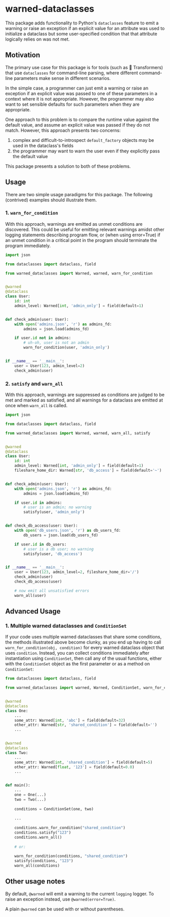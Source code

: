 # warned-dataclasses

This package adds functionality to Python's `dataclasses` feature to 
emit a warning or raise an exception if an explicit value for an 
attribute was used to initialize a dataclass but some user-specified 
condition that that attribute logically relies on was not met.

## Motivation

The primary use case for this package is for tools (such as 🤗 
Transformers) that use `dataclasses` for command-line parsing, where 
different command-line parameters make sense in different scenarios.

In the simple case, a programmer can just emit a warning or raise an 
exception if an explicit value was passed to one of these parameters in 
a context where it is not appropriate. However, the programmer may also 
want to set sensible defaults for such parameters when they are 
appropriate.

One approach to this problem is to compare the runtime value against the 
default value, and assume an explicit value was passed if they do not 
match. However, this approach presents two concerns: 

1. complex and
difficult-to-introspect `default_factory` objects may be used in the
dataclass's fields
2. the programmer may want to warn the user even if they explicitly pass 
the default value

This package presents a solution to both of these problems.

## Usage

There are two simple usage paradigms for this package.
The following (contrived) examples should illustrate them.

### 1. `warn_for_condition`

With this approach, warnings are emitted as unmet conditions are 
discovered. This could be useful for emitting relevant warnings amidst
other logging statements describing program flow, or (when using error=True)
if an unmet condition in a critical point in the program should terminate
the program immediately.

```python
import json

from dataclasses import dataclass, field

from warned_dataclasses import Warned, warned, warn_for_condition


@warned
@dataclass
class User:
    id: int
    admin_level: Warned[int, 'admin_only'] = field(default=1)


def check_admin(user: User):
    with open('admins.json', 'r') as admins_fd:
        admins = json.load(admins_fd)

    if user.id not in admins:
        # uh-oh, user is not an admin
        warn_for_condition(user, 'admin_only')


if __name__ == '__main__':
    user = User(123, admin_level=2)
    check_admin(user)
```

### 2. `satisfy` and `warn_all`

With this approach, warnings are suppressed as conditions are judged to
be met and marked as satisfied, and all warnings for a dataclass are
emitted at once when `warn_all` is called.

```python
import json

from dataclasses import dataclass, field

from warned_dataclasses import Warned, warned, warn_all, satisfy


@warned
@dataclass
class User:
    id: int
    admin_level: Warned[int, 'admin_only'] = field(default=1)
    fileshare_home_dir: Warned[str, 'db_access'] = field(default='~')


def check_admin(user: User):
    with open('admins.json', 'r') as admins_fd:
        admins = json.load(admins_fd)

    if user.id in admins:
        # user is an admin; no warning
        satisfy(user, 'admin_only')


def check_db_access(user: User):
    with open('db_users.json', 'r') as db_users_fd:
        db_users = json.load(db_users_fd)

    if user.id in db_users:
        # user is a db user; no warning
        satisfy(user, 'db_access')


if __name__ == '__main__':
    user = User(123, admin_level=2, fileshare_home_dir='/')
    check_admin(user)
    check_db_access(user)

    # now emit all unsatisfied errors
    warn_all(user)
```

## Advanced Usage

### 1. Multiple warned dataclasses and `ConditionSet`

If your code uses multiple warned dataclasses that share some conditions,
the methods illustrated above become clunky, as you end up having to call
`warn_for_condition(obj, condition)` for every warned dataclass object
that uses `condition`. Instead, you can collect conditions immediately
after instantiation using `ConditionSet`, then call any of the usual functions,
either with the `ConditionSet` object as the first parameter or as a
method on `ConditionSet`:

```python
from dataclasses import dataclass, field

from warned_dataclasses import warned, Warned, ConditionSet, warn_for_condition, warn_all, satisfy


@warned
@dataclass
class One:
    ...
    some_attr: Warned[int, 'abc'] = field(default=32)
    other_attr: Warned[str, 'shared_condition'] = field(default='')
    ...


@warned
@dataclass
class Two:
    ...
    some_attr: Warned[int, 'shared_condition'] = field(default=5)
    other_attr: Warned[float, '123'] = field(default=0.0)
    ...


def main():
    ...
    one = One(...)
    two = Two(...)
    
    conditions = ConditionSet(one, two)
    
    ...
    
    conditions.warn_for_condition("shared_condition")
    conditions.satisfy("123")
    conditions.warn_all()
    
    # or:
    
    warn_for_condition(conditions, "shared_condition")
    satisfy(conditions, "123")
    warn_all(conditions)

```

## Other usage notes

By default, `@warned` will emit a warning to the current `logging` 
logger. To raise an exception instead, use `@warned(error=True)`.

A plain `@warned` can be used with or without parentheses.
